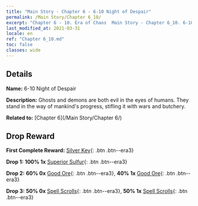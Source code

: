 ```yaml
---
title: "Main Story - Chapter 6 - 6-10 Night of Despair"
permalink: /Main Story/Chapter 6_10/
excerpt: "Chapter 6 - 10. Era of Chaos  Main Story - Chapter 6_10. 6-10 Night of Despair"
last_modified_at: 2021-03-31
locale: en
ref: "Chapter 6_10.md"
toc: false
classes: wide
---
```


## Details

 **Name:** 6-10 Night of Despair

 **Description:** Ghosts and demons are both evil in the eyes of humans. They stand in the way of mankind's progress, stifling it with wars and butchery.

 **Related to:** [Chapter 6](/Main Story/Chapter 6/)

## Drop Reward

 **First Complete Reward:** [Silver Key](/Items/con_693/){: .btn .btn--era3}

 **Drop 1:** **100% 1x** [Superior Sulfur](/Items/mat_22/){: .btn .btn--era3}

 **Drop 2:** **60% 0x** [Good Ore](/Items/mat_12/){: .btn .btn--era3}, **40% 1x** [Good Ore](/Items/mat_12/){: .btn .btn--era3}

 **Drop 3:** **50% 0x** [Spell Scrolls](/Items/con_694/){: .btn .btn--era3}, **50% 1x** [Spell Scrolls](/Items/con_694/){: .btn .btn--era3}

